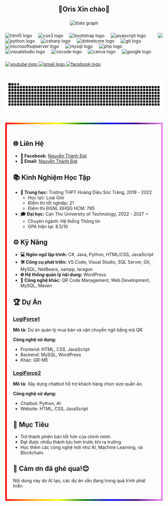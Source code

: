 <h2 align="center">🌻Oris Xin chào🌻</h2>

###

<div align="center">
  <img src="https://github-readme-stats.vercel.app/api?username=ThanhdatOris&hide_title=true&hide_rank=false&show_icons=true&include_all_commits=true&count_private=true&disable_animations=false&theme=merko&locale=en&hide_border=false" height="150" alt="stats graph"  />
</div>

###

<img align="right" height="150" src="https://avatarfiles.alphacoders.com/102/102500.jpg"  />

###

<div align="left">
  <img src="https://cdn.jsdelivr.net/gh/devicons/devicon/icons/html5/html5-original.svg" height="30" alt="html5 logo"  />
  <img width="12" />
  <img src="https://cdn.jsdelivr.net/gh/devicons/devicon/icons/css3/css3-original.svg" height="30" alt="css3 logo"  />
  <img width="12" />
  <img src="https://cdn.jsdelivr.net/gh/devicons/devicon/icons/bootstrap/bootstrap-original.svg" height="30" alt="bootstrap logo"  />
  <img width="12" />
  <img src="https://cdn.jsdelivr.net/gh/devicons/devicon/icons/javascript/javascript-original.svg" height="30" alt="javascript logo"  />
  <img width="12" />
  <img src="https://cdn.jsdelivr.net/gh/devicons/devicon/icons/python/python-original.svg" height="30" alt="python logo"  />
  <img width="12" />
  <img src="https://cdn.jsdelivr.net/gh/devicons/devicon/icons/csharp/csharp-original.svg" height="30" alt="csharp logo"  />
  <img width="12" />
  <img src="https://cdn.jsdelivr.net/gh/devicons/devicon/icons/dotnetcore/dotnetcore-original.svg" height="30" alt="dotnetcore logo"  />
  <img width="12" />
  <img src="https://cdn.jsdelivr.net/gh/devicons/devicon/icons/git/git-original.svg" height="30" alt="git logo"  />
  <img width="12" />
  <img src="https://cdn.jsdelivr.net/gh/devicons/devicon/icons/microsoftsqlserver/microsoftsqlserver-plain.svg" height="30" alt="microsoftsqlserver logo"  />
  <img width="12" />
  <img src="https://cdn.jsdelivr.net/gh/devicons/devicon/icons/mysql/mysql-original.svg" height="30" alt="mysql logo"  />
  <img width="12" />
  <img src="https://cdn.jsdelivr.net/gh/devicons/devicon/icons/php/php-original.svg" height="30" alt="php logo"  />
  <img width="12" />
  <img src="https://cdn.jsdelivr.net/gh/devicons/devicon/icons/visualstudio/visualstudio-plain.svg" height="30" alt="visualstudio logo"  />
  <img width="12" />
  <img src="https://cdn.jsdelivr.net/gh/devicons/devicon/icons/vscode/vscode-original.svg" height="30" alt="vscode logo"  />
  <img width="12" />
  <img src="https://cdn.jsdelivr.net/gh/devicons/devicon/icons/canva/canva-original.svg" height="30" alt="canva logo"  />
  <img width="12" />
  <img src="https://cdn.jsdelivr.net/gh/devicons/devicon/icons/google/google-original.svg" height="30" alt="google logo"  />
</div>

###

<div align="left">
  <a href="youtube.com/@orion16" target="_blank">
    <img src="https://img.shields.io/static/v1?message=Youtube&logo=youtube&label=&color=FF0000&logoColor=white&labelColor=&style=for-the-badge" height="35" alt="youtube logo"  />
  </a>
  <a href="ntdathttt2211003@student.ctuet.edu.vn" target="_blank">
    <img src="https://img.shields.io/static/v1?message=Gmail&logo=gmail&label=&color=D14836&logoColor=white&labelColor=&style=for-the-badge" height="35" alt="gmail logo"  />
  </a>
  <a href="facebook.com/dat.n.st.2004" target="_blank">
    <img src="https://img.shields.io/static/v1?message=Facebook&logo=facebook&label=&color=1877F2&logoColor=white&labelColor=&style=for-the-badge" height="35" alt="facebook logo"  />
  </a>
</div>

###

<br clear="both">

<img src="https://raw.githubusercontent.com/ThanhdatOris/ThanhdatOris/output/snake.svg" alt="Snake animation" />

###

<div style="border: 5px solid; border-image: linear-gradient(to right, red, orange, yellow, green, blue, indigo, violet) 1; padding: 20px; background-image: url(https://4kwallpapers.com/images/walls/thumbs_3t/15834.jpg); background-size: cover;">

  <!-- Nội dung của bạn -->
  ## 🌐 Liên Hệ
  - **📘 Facebook:** [Nguyễn Thành Đạt](https://www.facebook.com/dat.n.st.2004)
  - **📧 Email:** [Nguyễn Thành Đạt](mailto:ntdathttt2211003@student.ctuet.edu.vn)


  ## 📚 Kinh Nghiệm Học Tập
  - **🏫 Trung học:** Trường THPT Hoàng Diệu Sóc Trăng, 2019 - 2022
    - Học lực: Loại Giỏi
    - Điểm thi tốt nghiệp: 21
    - Điểm thi ĐGNL ĐHQG HCM: 795
  - **🎓 Đại học:** Can Tho University of Technology, 2022 - 2027 ⭐
    - Chuyên ngành: Hệ thống Thông tin
    - GPA hiện tại: 8.5/10


  ## ⚙️ Kỹ Năng
  - **💻 Ngôn ngữ lập trình:** C#, Java, Python, HTML/CSS, JavaScript
  - **🛠️ Công cụ phát triển:** VS Code, Visual Studio, SQL Server, Git, MySQL, NetBeans, xampp, laragon
  - **🌐 Hệ thống quản lý nội dung:** WordPress
  - **🔧 Công nghệ khác:** QR Code Management, Web Development, MySQL, Maven


  ## 🏆 Dự Án
  ### [LogiForce1]()
  **Mô tả:**
  Dự án quản lý mua bán và vận chuyển ngô bằng mã QR.

  **Công nghệ sử dụng:**
  - Frontend: HTML, CSS, JavaScript
  - Backend: MySQL, WordPress
  - Khác: QR-ME

  ### [LogiForce2]()
  **Mô tả:**
  Xây dựng chatbot hỗ trợ khách hàng chọn size quần áo.

  **Công nghệ sử dụng:**
  - Chatbot: Python, AI
  - Website: HTML, CSS, JavaScript


  ## 🎯 Mục Tiêu
  - Trở thành phiên bản tốt hơn của chính mình.
  - Đạt được nhiều thành tựu hơn trước khi ra trường
  - Học thêm các công nghệ mới như AI, Machine Learning, và Blockchain.

  ## 🌈 Cảm ơn đã ghé qua!😊
  Nội dung này do AI tạo, các dự án vẫn đang trong quá trình phát triển
</div>
